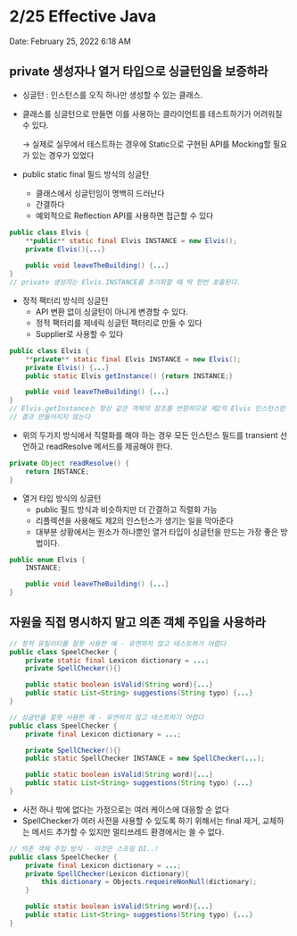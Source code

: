 # 2/25 Effective Java

Date: February 25, 2022 6:18 AM

## private 생성자나 열거 타입으로 싱글턴임을 보증하라

- 싱글턴 : 인스턴스를 오직 하나만 생성할 수 있는 클래스.
- 클래스를 싱글턴으로 만들면 이를 사용하는 클라이언트를 테스트하기가 어려워질 수 있다.
    
    → 실제로 실무에서 테스트하는 경우에 Static으로 구현된 API를 Mocking할 필요가 있는 경우가 있었다
    
- public static final 필드 방식의 싱글턴
    - 클래스에서 싱글턴임이 명백히 드러난다
    - 간결하다
    - 예외적으로 Reflection API를 사용하면 접근할 수 있다

```java
public class Elvis {
	**public** static final Elvis INSTANCE = new Elvis();
	private Elvis(){...}
	
	public void leaveTheBuilding() {...}
}
// private 생성자는 Elvis.INSTANCE를 초기화할 때 딱 한번 호출된다.
```

- 정적 팩터리 방식의 싱글턴
    - API 변환 없이 싱글턴이 아니게 변경할 수 있다.
    - 정적 팩터리를 제네릭 싱글턴 팩터리로 만들 수 있다
    - Supplier로 사용할 수 있다

```java
public class Elvis {
	**private** static final Elvis INSTANCE = new Elvis();
	private Elvis() {...}
	public static Elvis getInstance() {return INSTANCE;}

	public void leaveTheBuilding() {...}
}
// Elvis.getInstance는 항상 같은 객체의 참조를 반환하므로 제2의 Elvis 인스턴스란 
// 결코 만들어지지 않는다
```

- 위의 두가지 방식에서 직렬화를 해야 하는 경우 모든 인스턴스 필드를 transient 선언하고 readResolve 메서드를 제공해야 한다.

```java
private Object readResolve() {
	return INSTANCE;
}
```

- 열거 타입 방식의 싱글턴
    - public 필드 방식과 비슷하지만 더 간결하고 직렬화 가능
    - 리플렉션을 사용해도 제2의 인스턴스가 생기는 일을 막아준다
    - 대부분 상황에서는 원소가 하나뿐인 열거 타입이 싱글턴을 만드는 가장 좋은 방법이다.

```java
public enum Elvis {
	INSTANCE;

	public void leaveTheBuilding() {...}
}
```

## 자원을 직접 명시하지 말고 의존 객체 주입을 사용하라

```java
// 정적 유틸리티를 잘못 사용한 예 - 유연하지 않고 테스트하기 어렵다
public class SpeelChecker {
	private static final Lexicon dictionary = ...;
	private SpellChecker(){}

	public static boolean isValid(String word){...}
	public static List<String> suggestions(String typo) {...}
}
```

```java
// 싱글턴을 잘못 사용한 예 - 유연하지 않고 테스트하기 어렵다
public class SpeelChecker {
	private final Lexicon dictionary = ...;

	private SpellChecker(){}
	public static SpellChecker INSTANCE = new SpellChecker(...);

	public static boolean isValid(String word){...}
	public static List<String> suggestions(String typo) {...}
}
```

- 사전 하나 밖에 없다는 가정으로는 여러 케이스에 대응할 순 없다
- SpellChecker가 여러 사전을 사용할 수 있도록 하기 위해서는 final 제거, 교체하는 메서드 추가할 수 있지만 멀티쓰레드 환경에서는 쓸 수 없다.

```java
// 의존 객체 주입 방식 - 이것은 스프링 DI..!
public class SpeelChecker {
	private final Lexicon dictionary = ...;
	private SpellChecker(Lexicon dictionary){
		this.dictionary = Objects.requeireNonNull(dictionary);
	}

	public static boolean isValid(String word){...}
	public static List<String> suggestions(String typo) {...}
}
```